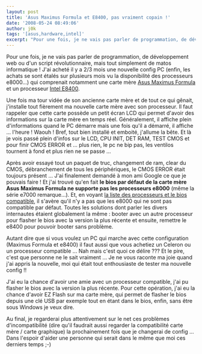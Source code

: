 ```yaml
---
layout: post
title: 'Asus Maximus Formula et E8400, pas vraiment copain !'
date: '2008-05-24 08:49:06'
author: j0k
tags: '[asus,hardware,intel]'
excerpt: "Pour une fois, je ne vais pas parler de programmation, de développement web ou d'un script révolutionnaire, mais tout simplement de matos informatique !     \nJ'ai acheté il y a 2/3 mois une nouvelle config PC (enfin, les achats se sont étalés sur plusieurs mois vu la disponibilité des processeurs e8000...) qui comprenait notamment une carte mère …"
---
```


Pour une fois, je ne vais pas parler de programmation, de développement web ou d'un script révolutionnaire, mais tout simplement de matos informatique !
J'ai acheté il y a 2/3 mois une nouvelle config PC (enfin, les achats se sont étalés sur plusieurs mois vu la disponibilité des processeurs e8000...) qui comprenait notamment une carte mère [Asus Maximus Formula](http://fr.asus.com/products.aspx?l1=3&l2=11&l3=572&l4=0&model=1889&modelmenu=1) et un processeur [Intel E8400](http://processorfinder.intel.com/details.aspx?sSpec=SLAPL).

Une fois ma tour vidée de son ancienne carte mère et de tout ce qui gênait, j'installe tout fièrement ma nouvelle carte mère avec son processeur. Il faut rappeler que cette carte possède un petit écran LCD qui permet d'avoir des informations sur la carte mère en temps réel. Généralement, il affiche plein d'informations quand le PC démarre mais une fois qu'il a démarré, il affiche ... l'heure ! Waouh !   Bref, tout bien installé et emboité, j'allume la bête. Et là je vois passé plein d'infos sur le LCD, CPU INIT, DET RAM, TEST CMOS et pour finir CMOS ERROR et ... plus rien, le pc ne bip pas, les ventilos tournent à fond et plus rien ne se passe ...

Après avoir essayé tout un paquet de truc, changement de ram, clear du CMOS, débranchement de tous les périphériques, le CMOS ERROR était toujours présent ...   J'ai finalement demandé à mon ami Google ce que je pouvais faire ! Et j'ai trouvé qu'en fait **le bios par défaut de la carte mère Asus Maximus Formula ne supporte pas les processeurs e8000** (même la série e7000 remarque...). Et, en voyant [la liste des processeurs et le bios compatible](http://support.asus.com/cpusupport/cpusupport.aspx?model=Maximus%20Formula&SLanguage=fr-FR), il s'avère qu'il n'y a pas que les e8000 qui ne sont pas compatible par défaut. Toutes les solutions dont parler les divers internautes étaient globalement la même : booter avec un autre processeur pour flasher le bios avec la version la plus récente et ensuite, remettre le e8400 pour pouvoir booter sans problème.

Autant dire que si vous voulez un PC qui marche avec cette configuration (Maximus Formula et e8400) il faut aussi que vous achetiez un Celeron ou un processeur compatible ... Nah mais c'est quoi ce délire ??? Et le pire, c'est que personne ne le sait vraiment ... Je ne vous raconte ma joie quand j'ai appris la nouvelle, moi qui était tout enthousiaste de tester ma nouvelle config !!

J'ai eu la chance d'avoir une amie avec un processeur compatible, j'ai pu flasher le bios avec la version la plus récente. Pour cette opération, j'ai eu la chance d'avoir EZ Flash sur ma carte mère, qui permet de flasher le bios depuis une clé USB par exemple tout en étant dans le bios, enfin, sans être sous Windows je veux dire.

Au final, je regarderai plus attentivement sur le net ces problèmes d'incompatibilité (dire qu'il faudrait aussi regarder la compatibilité carte mère / carte graphique) la prochainement fois que je changerai de config ...   Dans l'espoir d'aider une personne qui serait dans le même que moi ces derniers temps ;-)
